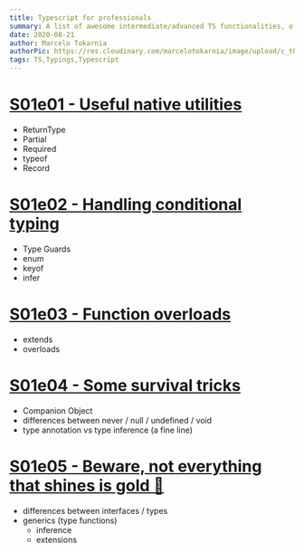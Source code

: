 ```yaml
---
title: Typescript for professionals
summary: A list of awesome intermediate/advanced TS functionalities, often underused by professionals
date: 2020-08-21
author: Marcelo Tokarnia
authorPic: https://res.cloudinary.com/marcelotokarnia/image/upload/c_thumb,g_face:center,r_max,h_150,w_150,f_auto,q_auto/v1590609457/profile/A54I1782_qa84qz.jpg
tags: TS,Typings,Typescript
---
```


# [S01e01 - Useful native utilities](/ts/ts-for-professionals-s01e01)

- ReturnType
- Partial
- Required
- typeof
- Record

# [S01e02 - Handling conditional typing](/ts/ts-for-professionals-s01e02)

- Type Guards
- enum
- keyof
- infer 

# [S01e03 - Function overloads](/ts/ts-for-professionals-s01e03)

- extends
- overloads

# [S01e04 - Some survival tricks](/ts/ts-for-professionals-s01e04)

- Companion Object
- differences between never / null / undefined / void 
- type annotation vs type inference (a fine line)

# [S01e05 - Beware, not everything that shines is gold 🏅](/ts/ts-for-professionals-s01e05)

- differences between interfaces / types
- generics (type functions)
  - inference
  - extensions